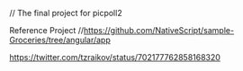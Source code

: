 // The final project for picpoll2

Reference Project
//https://github.com/NativeScript/sample-Groceries/tree/angular/app

https://twitter.com/tzraikov/status/702177762858168320